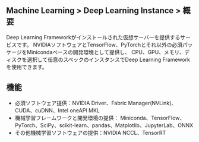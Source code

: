 ## Machine Learning > Deep Learning Instance > 概要
Deep Learning Frameworkがインストールされた仮想サーバーを提供するサービスです。
NVIDIAソフトウェアとTensorFlow、PyTorchとそれ以外の必須パッケージをMinicondaベースの開発環境として提供し、
CPU、GPU、メモリ、ディスクを選択して任意のスペックのインスタンスでDeep Learning Frameworkを使用できます。

## 機能

- 必須ソフトウェア提供：NVIDIA Driver、Fabric Manager(NVLink)、CUDA、cuDNN、Intel oneAPI MKL
- 機械学習フレームワークと開発環境の提供： Miniconda、TensorFlow、PyTorch、SciPy、scikit-learn、pandas、Matplotlib、JupyterLab、ONNX
- その他機械学習ソフトウェアの提供：NVIDIA NCCL、TensorRT
